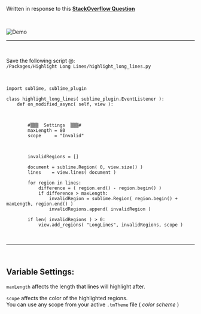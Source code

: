 Written in response to this [**StackOverflow Question**](http://stackoverflow.com/questions/37855139/can-you-highlight-a-character-after-a-certain-length-in-sublime-text)

&nbsp;

![Demo](http://i.stack.imgur.com/bK4a9.gif)

-----

&nbsp;

Save the following script @:  
`/Packages/Highlight Long Lines/highlight_long_lines.py`

&nbsp;

<!-- language: lang-python -->

	import sublime, sublime_plugin

	class highlight_long_lines( sublime_plugin.EventListener ):
		def on_modified_async( self, view ):



			#▒▒▒  Settings  ▒▒▒#
			maxLength = 80
			scope     = "Invalid"



			invalidRegions = []

			document = sublime.Region( 0, view.size() )
			lines    = view.lines( document )

			for region in lines:
				difference = ( region.end() - region.begin() )
				if difference > maxLength:
					invalidRegion = sublime.Region( region.begin() + maxLength, region.end() )
					invalidRegions.append( invalidRegion )

			if len( invalidRegions ) > 0:
				view.add_regions( "LongLines", invalidRegions, scope )

&nbsp;

-----

&nbsp;

## Variable Settings:

`maxLength` affects the length that lines will highlight after.

`scope` affects the color of the highlighted regions.  
You can use any scope from your active `.tmTheme` file ( *color scheme* )
